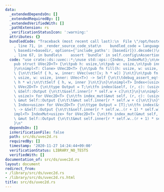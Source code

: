 ```yaml
---
data:
  _extendedDependsOn: []
  _extendedRequiredBy: []
  _extendedVerifiedWith: []
  _pathExtension: rs
  _verificationStatusIcon: ':warning:'
  attributes: {}
  bundledCode: "Traceback (most recent call last):\n  File \"/opt/hostedtoolcache/Python/3.9.0/x64/lib/python3.9/site-packages/onlinejudge_verify/documentation/build.py\"\
    , line 71, in _render_source_code_stat\n    bundled_code = language.bundle(stat.path,\
    \ basedir=basedir, options={'include_paths': [basedir]}).decode()\n  File \"/opt/hostedtoolcache/Python/3.9.0/x64/lib/python3.9/site-packages/onlinejudge_verify/languages/user_defined.py\"\
    , line 67, in bundle\n    assert 'bundle' in self.config\nAssertionError\n"
  code: "use crate::ds::uvec::*;\nuse std::ops::{Index, IndexMut};\n\n#[derive(Clone)]\n\
    pub struct UVec2D<T> {\n\tpub h: usize,\n\tpub w: usize,\n\tpub inner: UVec<T>,\n\
    }\n\nimpl<T: Clone> UVec2D<T> {\n\tpub fn fill(h: usize, w: usize, v: T) -> Self\
    \ {\n\t\tSelf { h, w, inner: UVec(vec![v; h * w]) }\n\t}\n\tpub fn resize_from(h:\
    \ usize, w: usize, inner: UVec<T>) -> Self {\n\t\tdebug_assert_eq!(inner.len(),\
    \ h * w);\n\t\tSelf { h, w, inner }\n\t}\n}\n\nimpl<T> Index<(usize, usize)> for\
    \ UVec2D<T> {\n\ttype Output = T;\n\tfn index(&self, (r, c): (usize, usize)) ->\
    \ &Self::Output {\n\t\t&self.inner[r * self.w + c]\n\t}\n}\n\nimpl<T> IndexMut<(usize,\
    \ usize)> for UVec2D<T> {\n\tfn index_mut(&mut self, (r, c): (usize, usize)) ->\
    \ &mut Self::Output {\n\t\t&mut self.inner[r * self.w + c]\n\t}\n}\n\nimpl<T>\
    \ Index<usize> for UVec2D<T> {\n\ttype Output = [T];\n\tfn index(&self, r: usize)\
    \ -> &Self::Output {\n\t\t&self.inner[r * self.w..(r + 1) * self.w]\n\t}\n}\n\n\
    impl<T> IndexMut<usize> for UVec2D<T> {\n\tfn index_mut(&mut self, r: usize) ->\
    \ &mut Self::Output {\n\t\t&mut self.inner[r * self.w..(r + 1) * self.w]\n\t}\n\
    }\n"
  dependsOn: []
  isVerificationFile: false
  path: src/ds/uvec2d.rs
  requiredBy: []
  timestamp: '2020-11-27 14:24:44+09:00'
  verificationStatus: LIBRARY_NO_TESTS
  verifiedWith: []
documentation_of: src/ds/uvec2d.rs
layout: document
redirect_from:
- /library/src/ds/uvec2d.rs
- /library/src/ds/uvec2d.rs.html
title: src/ds/uvec2d.rs
---
```

